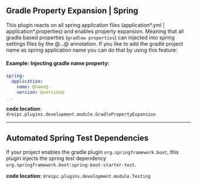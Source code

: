 ## Gradle Property Expansion | Spring
This plugin reacts on all spring application files (application*.yml | application*.properties) and enables property expansion.
Meaning that all gradle based properties (`gradlew properties`) can injected into spring settings files by the  @...@ annotation. If you like to add the gradle project name as spring application name you can do that by using this feature:

#### Example: Injecting gradle name property:
```yaml
spring:
  application:
    name: @name@
    version: @version@
...
```

**code location**: `dreipc.plugins.development.module.GradlePropertyExpansion`

---

## Automated Spring Test Dependencies
If your project enables the gradle plugin `org.springframework.boot`, this plugin injects the spring test dependency `org.springframework.boot:spring-boot-starter-test`.

**code location**: `dreipc.plugins.development.module.Testing`